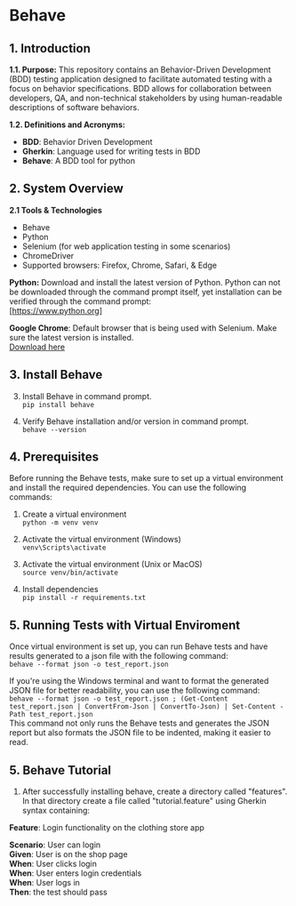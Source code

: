 # Behave

## 1. Introduction

**1.1. Purpose:** This repository contains an Behavior-Driven Development (BDD) testing application designed to facilitate automated testing with a focus on behavior specifications. BDD allows for collaboration between developers, QA, and non-technical stakeholders by using human-readable descriptions of software behaviors.

**1.2. Definitions and Acronyms:**
+ **BDD**: Behavior Driven Development
+ **Gherkin**: Language used for writing tests in BDD
+ **Behave**: A BDD tool for python

## 2. System Overview

**2.1 Tools & Technologies**
+ Behave
+ Python
+ Selenium (for web application testing in some scenarios)
+ ChromeDriver
+ Supported browsers: Firefox, Chrome, Safari, & Edge

**Python:** Download and install the latest version of Python. Python can not be downloaded through the command prompt itself, yet installation can be verified through the command prompt:  
[https://www.python.org]

**Google Chrome**: Default browser that is being used with Selenium. Make sure the latest version is installed.  
[Download here](https://googlechromelabs.github.io/chrome-for-testing/#stable)

## 3. Install Behave

3. Install Behave in command prompt.  
   `pip install behave`

4. Verify Behave installation and/or version in command prompt.  
   `behave --version`

## 4. Prerequisites
   Before running the Behave tests, make sure to set up a virtual environment and install the required dependencies. You can use the following commands:

   1. Create a virtual environment  
   `python -m venv venv`

   2. Activate the virtual environment (Windows)  
   `venv\Scripts\activate`

   3. Activate the virtual environment (Unix or MacOS)  
   `source venv/bin/activate`

   4. Install dependencies  
   `pip install -r requirements.txt`


## 5. Running Tests with Virtual Enviroment  
   Once virtual environment is set up, you can run Behave tests and have results generated to a json file with the following command:  
   `behave --format json -o test_report.json`

   If you're using the Windows terminal and want to format the generated JSON file for better readability, you can use the following command:  
   `behave --format json -o test_report.json ; (Get-Content test_report.json | ConvertFrom-Json | ConvertTo-Json) | Set-Content -Path test_report.json`  
   This command not only runs the Behave tests and generates the JSON report but also formats the JSON file to be indented, making it easier to read.

      

## 5. Behave Tutorial

   1. After successfully installing behave, create a directory called "features". In that directory create a file called "tutorial.feature" using Gherkin syntax containing:  

   **Feature**: Login functionality on the clothing store app  

   **Scenario**: User can login  
      **Given**: User is on the shop page  
      **When**: User clicks login  
      **When**: User enters login credentials  
      **When**: User logs in  
      **Then**: the test should pass  


